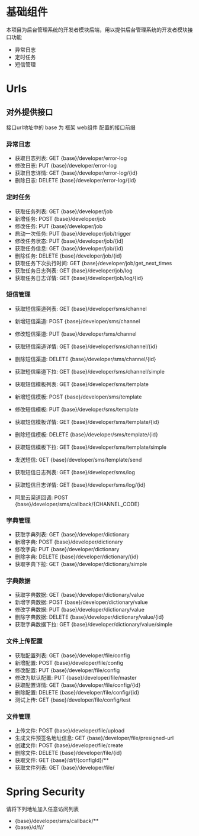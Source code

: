 # 基础组件

本项目为后台管理系统的开发者模块后端，用以提供后台管理系统的开发者模块接口功能

- 异常日志
- 定时任务
- 短信管理

# Urls

## 对外提供接口

接口url地址中的 base 为 框架 web组件 配置的接口前缀

### 异常日志

- 获取日志列表: GET {base}/developer/error-log
- 修改日志: PUT {base}/developer/error-log
- 获取日志详情: GET {base}/developer/error-log/{id}
- 删除日志: DELETE {base}/developer/error-log/{id}

### 定时任务

- 获取任务列表: GET {base}/developer/job
- 新增任务: POST {base}/developer/job
- 修改任务: PUT {base}/developer/job
- 启动一次任务: PUT {base}/developer/job/trigger
- 修改任务状态: PUT {base}/developer/job/{id}
- 获取任务信息: GET {base}/developer/job/{id}
- 删除任务: DELETE {base}/developer/job/{id}
- 获取任务下次执行时间: GET {base}/developer/job/get_next_times
- 获取任务日志列表: GET {base}/developer/job/log
- 获取任务日志详情: GET {base}/developer/job/log/{id}

### 短信管理

- 获取短信渠道列表: GET {base}/developer/sms/channel
- 新增短信渠道: POST {base}/developer/sms/channel
- 修改短信渠道: PUT {base}/developer/sms/channel
- 获取短信渠道详情: GET {base}/developer/sms/channel/{id}
- 删除短信渠道: DELETE {base}/developer/sms/channel/{id}
- 获取短信渠道下拉: GET {base}/developer/sms/channel/simple

- 获取短信模板列表: GET {base}/developer/sms/template
- 新增短信模板: POST {base}/developer/sms/template
- 修改短信模板: PUT {base}/developer/sms/template
- 获取短信模板详情: GET {base}/developer/sms/template/{id}
- 删除短信模板: DELETE {base}/developer/sms/template/{id}
- 获取短信模板下拉: GET {base}/developer/sms/template/simple
- 发送短信: GET {base}/developer/sms/template/send

- 获取短信日志列表: GET {base}/developer/sms/log
- 获取短信日志详情: GET {base}/developer/sms/log/{id}

- 阿里云渠道回调: POST {base}/developer/sms/callback/{CHANNEL_CODE}

### 字典管理

- 获取字典列表: GET {base}/developer/dictionary
- 新增字典: POST {base}/developer/dictionary
- 修改字典: PUT {base}/developer/dictionary
- 删除字典: DELETE {base}/developer/dictionary/{id}
- 获取字典下拉: GET {base}/developer/dictionary/simple

### 字典数据

- 获取字典数据: GET {base}/developer/dictionary/value
- 新增字典数据: POST {base}/developer/dictionary/value
- 修改字典数据: PUT {base}/developer/dictionary/value
- 删除字典数据: DELETE {base}/developer/dictionary/value/{id}
- 获取字典数据下拉: GET {base}/developer/dictionary/value/simple

### 文件上传配置

- 获取配置列表: GET {base}/developer/file/config
- 新增配置: POST {base}/developer/file/config
- 修改配置: PUT {base}/developer/file/config
- 修改为默认配置: PUT {base}/developer/file/master
- 获取配置详情: GET {base}/developer/file/config/{id}
- 删除配置: DELETE {base}/developer/file/config/{id}
- 测试上传: GET {base}/developer/file/config/test

### 文件管理

- 上传文件: POST {base}/developer/file/upload
- 生成文件预签名地址信息: GET {base}/developer/file/presigned-url
- 创建文件: POST {base}/developer/file/create
- 删除文件: DELETE {base}/developer/file/{id}
- 获取文件: GET {base}/d/f/{configId}/**
- 获取文件列表: GET {base}/developer/file/

# Spring Security

请将下列地址加入任意访问列表

- {base}/developer/sms/callback/**
- {base}/d/f/*/*

